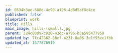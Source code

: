```yaml
---
id: 0534b3ae-688d-4c90-a196-4d8d5af8c4ce
published: false
blueprint: work
title: Hills
main_image: hills-(small).jpg
parent: 324c00d9-c920-43dc-a796-b3e595477958
updated_by: 7fc42862-88cf-4231-8a06-3e1f93ee1fbb
updated_at: 1677876919
---
```

